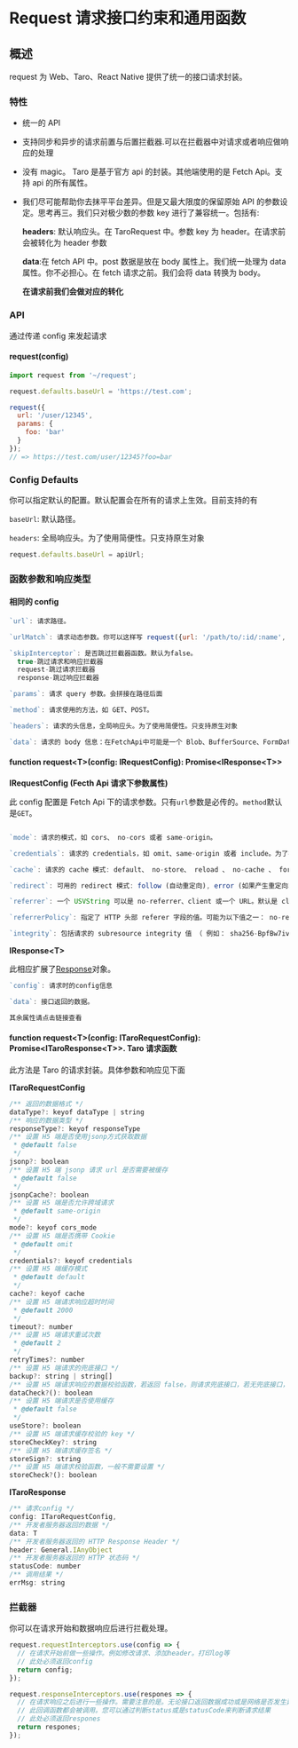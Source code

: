 # Request 请求接口约束和通用函数

## 概述

request 为 Web、Taro、React Native 提供了统一的接口请求封装。

### 特性

- 统一的 API
- 支持同步和异步的请求前置与后置拦截器.可以在拦截器中对请求或者响应做响应的处理
- 没有 magic。 Taro 是基于官方 api 的封装。其他端使用的是 Fetch Api。支持 api 的所有属性。
- 我们尽可能帮助你去抹平平台差异。但是又最大限度的保留原始 API 的参数设定。思考再三。我们只对极少数的参数 key 进行了兼容统一。包括有:

  **headers**: 默认响应头。在 TaroRequest 中。参数 key 为 header。在请求前会被转化为 header 参数

  **data**:在 fetch API 中。post 数据是放在 body 属性上。我们统一处理为 data 属性。你不必担心。在 fetch 请求之前。我们会将 data 转换为 body。

  **在请求前我们会做对应的转化**

### API

通过传递 config 来发起请求

#### request(config)

```js
import request from '~/request';

request.defaults.baseUrl = 'https://test.com';

request({
  url: '/user/12345',
  params: {
    foo: 'bar'
  }
});
// => https://test.com/user/12345?foo=bar
```

### Config Defaults

你可以指定默认的配置。默认配置会在所有的请求上生效。目前支持的有

`baseUrl`: 默认路径。

`headers`: 全局响应头。为了使用简便性。只支持原生对象

```js
request.defaults.baseUrl = apiUrl;
```

### 函数参数和响应类型

#### 相同的 config

```js
`url`: 请求路径。

`urlMatch`: 请求动态参数。你可以这样写 request({url: '/path/to/:id/:name', urlMatch: { id:1 ,name: 'hello' }}) => '/path/to/1/hellow'

`skipInterceptor`: 是否跳过拦截器函数。默认为false。
  true-跳过请求和响应拦截器
  request-跳过请求拦截器
  response-跳过响应拦截器

`params`: 请求 query 参数。会拼接在路径后面

`method`: 请求使用的方法，如 GET、POST。

`headers`: 请求的头信息，全局响应头。为了使用简便性。只支持原生对象

`data`: 请求的 body 信息：在FetchApi中可能是一个 Blob、BufferSource、FormData、URLSearchParams 或者 USVString 对象。注意 GET 或 HEAD 方法的请求不能包含 body 信息。在TaroRequest中为一个对象
```

#### function request\<T\>(config: IRequestConfig): Promise\<IResponse\<T\>\>

**IRequestConfig (Fecth Api 请求下参数属性)**

此 config 配置是 Fetch Api 下的请求参数。只有`url`参数是必传的。`method`默认是`GET`。

```js

`mode`: 请求的模式，如 cors、 no-cors 或者 same-origin。

`credentials`: 请求的 credentials，如 omit、same-origin 或者 include。为了在当前域名内自动发送 cookie ， 必须提供这个选项， 从 Chrome 50 开始， 这个属性也可以接受 FederatedCredential 实例或是一个 PasswordCredential 实例。

`cache`: 请求的 cache 模式: default、 no-store、 reload 、 no-cache 、 force-cache 或者 only-if-cached 。

`redirect`: 可用的 redirect 模式: follow (自动重定向), error (如果产生重定向将自动终止并且抛出一个错误）, 或者 manual (手动处理重定向). 在 Chrome 中默认使用 follow（Chrome 47 之前的默认值是 manual）。

`referrer`: 一个 USVString 可以是 no-referrer、client 或一个 URL。默认是 client。

`referrerPolicy`: 指定了 HTTP 头部 referer 字段的值。可能为以下值之一： no-referrer、 no-referrer-when-downgrade、 origin、 origin-when-cross-origin、 unsafe-url 。

`integrity`: 包括请求的 subresource integrity 值 （ 例如： sha256-BpfBw7ivV8q2jLiT13fxDYAe2tJllusRSZ273h2nFSE=）。
```

**IResponse\<T\>**

此相应扩展了[Response](https://developer.mozilla.org/zh-CN/docs/Web/API/Response)对象。

```js
`config`: 请求时的config信息

`data`: 接口返回的数据。

其余属性请点击链接查看
```

#### function request\<T\>(config: ITaroRequestConfig): Promise\<ITaroResponse\<T\>\>. Taro 请求函数

此方法是 Taro 的请求封装。具体参数和响应见下面

**ITaroRequestConfig**

```js
/** 返回的数据格式 */
dataType?: keyof dataType | string
/** 响应的数据类型 */
responseType?: keyof responseType
/** 设置 H5 端是否使用jsonp方式获取数据
 * @default false
 */
jsonp?: boolean
/** 设置 H5 端 jsonp 请求 url 是否需要被缓存
 * @default false
 */
jsonpCache?: boolean
/** 设置 H5 端是否允许跨域请求
 * @default same-origin
 */
mode?: keyof cors_mode
/** 设置 H5 端是否携带 Cookie
 * @default omit
 */
credentials?: keyof credentials
/** 设置 H5 端缓存模式
 * @default default
 */
cache?: keyof cache
/** 设置 H5 端请求响应超时时间
 * @default 2000
 */
timeout?: number
/** 设置 H5 端请求重试次数
 * @default 2
 */
retryTimes?: number
/** 设置 H5 端请求的兜底接口 */
backup?: string | string[]
/** 设置 H5 端请求响应的数据校验函数，若返回 false，则请求兜底接口，若无兜底接口，则报请求失败 */
dataCheck?(): boolean
/** 设置 H5 端请求是否使用缓存
 * @default false
 */
useStore?: boolean
/** 设置 H5 端请求缓存校验的 key */
storeCheckKey?: string
/** 设置 H5 端请求缓存签名 */
storeSign?: string
/** 设置 H5 端请求校验函数，一般不需要设置 */
storeCheck?(): boolean
```

**ITaroResponse**

```js
/** 请求config */
config: ITaroRequestConfig,
/** 开发者服务器返回的数据 */
data: T
/** 开发者服务器返回的 HTTP Response Header */
header: General.IAnyObject
/** 开发者服务器返回的 HTTP 状态码 */
statusCode: number
/** 调用结果 */
errMsg: string
```

### 拦截器

你可以在请求开始和数据响应后进行拦截处理。

```js
request.requestInterceptors.use(config => {
  // 在请求开始前做一些操作。例如修改请求、添加header。打印log等
  // 此处必须返回config
  return config;
});

request.responseInterceptors.use(respones => {
  // 在请求响应之后进行一些操作。需要注意的是。无论接口返回数据成功或是网络是否发生异常。
  // 此回调函数都会被调用。您可以通过判断status或是statusCode来判断请求结果
  // 此处必须返回respones
  return respones;
});
```
